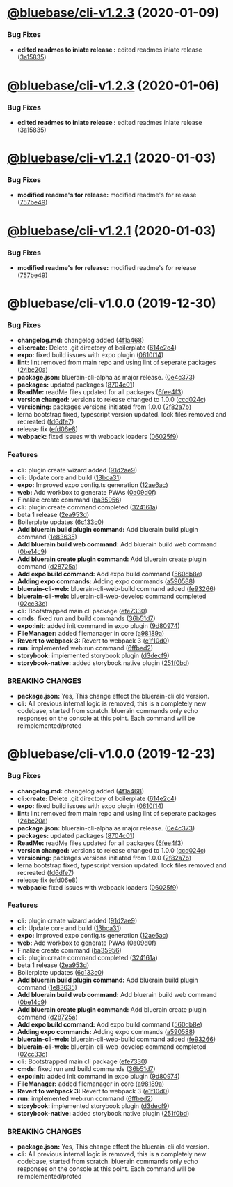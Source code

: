# [@bluebase/cli-v1.2.3](https://github.com/BlueBaseJS/cli/compare/@bluebase/cli-v1.2.2...@bluebase/cli-v1.2.3) (2020-01-09)


### Bug Fixes

* **edited readmes to iniate release :** edited readmes iniate release ([3a15835](https://github.com/BlueBaseJS/cli/commit/3a15835))

# [@bluebase/cli-v1.2.3](https://github.com/BlueBaseJS/cli/compare/@bluebase/cli-v1.2.2...@bluebase/cli-v1.2.3) (2020-01-06)


### Bug Fixes

* **edited readmes to iniate release :** edited readmes iniate release ([3a15835](https://github.com/BlueBaseJS/cli/commit/3a15835))

# [@bluebase/cli-v1.2.1](https://github.com/BlueBaseJS/cli/compare/@bluebase/cli-v1.2.0...@bluebase/cli-v1.2.1) (2020-01-03)


### Bug Fixes

* **modified readme's for release:** modified readme's for release ([757be49](https://github.com/BlueBaseJS/cli/commit/757be49))

# [@bluebase/cli-v1.2.1](https://github.com/BlueBaseJS/cli/compare/@bluebase/cli-v1.2.0...@bluebase/cli-v1.2.1) (2020-01-03)


### Bug Fixes

* **modified readme's for release:** modified readme's for release ([757be49](https://github.com/BlueBaseJS/cli/commit/757be49))

# @bluebase/cli-v1.0.0 (2019-12-30)


### Bug Fixes

* **changelog.md:** changelog added ([4f1a468](https://github.com/BlueBaseJS/cli/commit/4f1a468))
* **cli:create:** Delete .git directory of boilerplate ([614e2c4](https://github.com/BlueBaseJS/cli/commit/614e2c4))
* **expo:** fixed build issues with expo plugin ([0610f14](https://github.com/BlueBaseJS/cli/commit/0610f14))
* **lint:** lint removed from main repo and using lint of seperate packages ([24bc20a](https://github.com/BlueBaseJS/cli/commit/24bc20a))
* **package.json:** bluerain-cli-alpha as major release. ([0e4c373](https://github.com/BlueBaseJS/cli/commit/0e4c373))
* **packages:** updated packages ([8704c01](https://github.com/BlueBaseJS/cli/commit/8704c01))
* **ReadMe:** readMe files updated for all packages ([6fee4f3](https://github.com/BlueBaseJS/cli/commit/6fee4f3))
* **version changed:** versions to release changed to 1.0.0 ([ccd024c](https://github.com/BlueBaseJS/cli/commit/ccd024c))
* **versioning:** packages versions initiated from 1.0.0 ([2f82a7b](https://github.com/BlueBaseJS/cli/commit/2f82a7b))
* lerna bootstrap fixed, typescript version updated. lock files removed and recreated ([fd6dfe7](https://github.com/BlueBaseJS/cli/commit/fd6dfe7))
* release fix ([efd06e8](https://github.com/BlueBaseJS/cli/commit/efd06e8))
* **webpack:** fixed issues with webpack loaders ([06025f9](https://github.com/BlueBaseJS/cli/commit/06025f9))


### Features

* **cli:** plugin create wizard added ([91d2ae9](https://github.com/BlueBaseJS/cli/commit/91d2ae9))
* **cli:** Update core and build ([13bca31](https://github.com/BlueBaseJS/cli/commit/13bca31))
* **expo:** Improved expo config.ts generation ([12ae6ac](https://github.com/BlueBaseJS/cli/commit/12ae6ac))
* **web:** Add workbox to generate PWAs ([0a09d0f](https://github.com/BlueBaseJS/cli/commit/0a09d0f))
* Finalize create command ([ba35956](https://github.com/BlueBaseJS/cli/commit/ba35956))
* **cli:** plugin:create command completed ([324161a](https://github.com/BlueBaseJS/cli/commit/324161a))
* beta 1 release ([2ea953d](https://github.com/BlueBaseJS/cli/commit/2ea953d))
* Boilerplate updates ([6c133c0](https://github.com/BlueBaseJS/cli/commit/6c133c0))
* **Add bluerain build plugin command:** Add bluerain build plugin command ([1e83635](https://github.com/BlueBaseJS/cli/commit/1e83635))
* **Add bluerain build web command:** Add bluerain build web command ([0be14c9](https://github.com/BlueBaseJS/cli/commit/0be14c9))
* **Add bluerain create plugin command:** Add bluerain create plugin command ([d28725a](https://github.com/BlueBaseJS/cli/commit/d28725a))
* **Add expo build command:** Add expo build command ([560db8e](https://github.com/BlueBaseJS/cli/commit/560db8e))
* **Adding expo commands:** Adding expo commands ([a590588](https://github.com/BlueBaseJS/cli/commit/a590588))
* **bluerain-cli-web:** bluerain-cli-web-build command added ([fe93266](https://github.com/BlueBaseJS/cli/commit/fe93266))
* **bluerain-cli-web:** bluerain-cli-web-develop command completed ([02cc33c](https://github.com/BlueBaseJS/cli/commit/02cc33c))
* **cli:** Bootstrapped main cli package ([efe7330](https://github.com/BlueBaseJS/cli/commit/efe7330))
* **cmds:** fixed run and build commands ([36b51d7](https://github.com/BlueBaseJS/cli/commit/36b51d7))
* **expo:init:** added init command in expo plugin ([9d80974](https://github.com/BlueBaseJS/cli/commit/9d80974))
* **FileManager:** added filemanager in core ([a98189a](https://github.com/BlueBaseJS/cli/commit/a98189a))
* **Revert to webpack 3:** Revert to webpack 3 ([e1f10d0](https://github.com/BlueBaseJS/cli/commit/e1f10d0))
* **run:** implemented web:run command ([6ffbed2](https://github.com/BlueBaseJS/cli/commit/6ffbed2))
* **storybook:** implemented storybook plugin ([d3decf9](https://github.com/BlueBaseJS/cli/commit/d3decf9))
* **storybook-native:** added storybook native plugin ([251f0bd](https://github.com/BlueBaseJS/cli/commit/251f0bd))


### BREAKING CHANGES

* **package.json:** Yes, This change effect the bluerain-cli old version.
* **cli:** All previous internal logic is removed, this is a completely new codebase, started
from scratch. bluerain commands only echo responses on the console at this point. Each command will
be reimplemented/proted

# @bluebase/cli-v1.0.0 (2019-12-23)


### Bug Fixes

* **changelog.md:** changelog added ([4f1a468](https://github.com/BlueBaseJS/cli/commit/4f1a468))
* **cli:create:** Delete .git directory of boilerplate ([614e2c4](https://github.com/BlueBaseJS/cli/commit/614e2c4))
* **expo:** fixed build issues with expo plugin ([0610f14](https://github.com/BlueBaseJS/cli/commit/0610f14))
* **lint:** lint removed from main repo and using lint of seperate packages ([24bc20a](https://github.com/BlueBaseJS/cli/commit/24bc20a))
* **package.json:** bluerain-cli-alpha as major release. ([0e4c373](https://github.com/BlueBaseJS/cli/commit/0e4c373))
* **packages:** updated packages ([8704c01](https://github.com/BlueBaseJS/cli/commit/8704c01))
* **ReadMe:** readMe files updated for all packages ([6fee4f3](https://github.com/BlueBaseJS/cli/commit/6fee4f3))
* **version changed:** versions to release changed to 1.0.0 ([ccd024c](https://github.com/BlueBaseJS/cli/commit/ccd024c))
* **versioning:** packages versions initiated from 1.0.0 ([2f82a7b](https://github.com/BlueBaseJS/cli/commit/2f82a7b))
* lerna bootstrap fixed, typescript version updated. lock files removed and recreated ([fd6dfe7](https://github.com/BlueBaseJS/cli/commit/fd6dfe7))
* release fix ([efd06e8](https://github.com/BlueBaseJS/cli/commit/efd06e8))
* **webpack:** fixed issues with webpack loaders ([06025f9](https://github.com/BlueBaseJS/cli/commit/06025f9))


### Features

* **cli:** plugin create wizard added ([91d2ae9](https://github.com/BlueBaseJS/cli/commit/91d2ae9))
* **cli:** Update core and build ([13bca31](https://github.com/BlueBaseJS/cli/commit/13bca31))
* **expo:** Improved expo config.ts generation ([12ae6ac](https://github.com/BlueBaseJS/cli/commit/12ae6ac))
* **web:** Add workbox to generate PWAs ([0a09d0f](https://github.com/BlueBaseJS/cli/commit/0a09d0f))
* Finalize create command ([ba35956](https://github.com/BlueBaseJS/cli/commit/ba35956))
* **cli:** plugin:create command completed ([324161a](https://github.com/BlueBaseJS/cli/commit/324161a))
* beta 1 release ([2ea953d](https://github.com/BlueBaseJS/cli/commit/2ea953d))
* Boilerplate updates ([6c133c0](https://github.com/BlueBaseJS/cli/commit/6c133c0))
* **Add bluerain build plugin command:** Add bluerain build plugin command ([1e83635](https://github.com/BlueBaseJS/cli/commit/1e83635))
* **Add bluerain build web command:** Add bluerain build web command ([0be14c9](https://github.com/BlueBaseJS/cli/commit/0be14c9))
* **Add bluerain create plugin command:** Add bluerain create plugin command ([d28725a](https://github.com/BlueBaseJS/cli/commit/d28725a))
* **Add expo build command:** Add expo build command ([560db8e](https://github.com/BlueBaseJS/cli/commit/560db8e))
* **Adding expo commands:** Adding expo commands ([a590588](https://github.com/BlueBaseJS/cli/commit/a590588))
* **bluerain-cli-web:** bluerain-cli-web-build command added ([fe93266](https://github.com/BlueBaseJS/cli/commit/fe93266))
* **bluerain-cli-web:** bluerain-cli-web-develop command completed ([02cc33c](https://github.com/BlueBaseJS/cli/commit/02cc33c))
* **cli:** Bootstrapped main cli package ([efe7330](https://github.com/BlueBaseJS/cli/commit/efe7330))
* **cmds:** fixed run and build commands ([36b51d7](https://github.com/BlueBaseJS/cli/commit/36b51d7))
* **expo:init:** added init command in expo plugin ([9d80974](https://github.com/BlueBaseJS/cli/commit/9d80974))
* **FileManager:** added filemanager in core ([a98189a](https://github.com/BlueBaseJS/cli/commit/a98189a))
* **Revert to webpack 3:** Revert to webpack 3 ([e1f10d0](https://github.com/BlueBaseJS/cli/commit/e1f10d0))
* **run:** implemented web:run command ([6ffbed2](https://github.com/BlueBaseJS/cli/commit/6ffbed2))
* **storybook:** implemented storybook plugin ([d3decf9](https://github.com/BlueBaseJS/cli/commit/d3decf9))
* **storybook-native:** added storybook native plugin ([251f0bd](https://github.com/BlueBaseJS/cli/commit/251f0bd))


### BREAKING CHANGES

* **package.json:** Yes, This change effect the bluerain-cli old version.
* **cli:** All previous internal logic is removed, this is a completely new codebase, started
from scratch. bluerain commands only echo responses on the console at this point. Each command will
be reimplemented/proted
